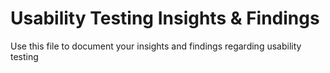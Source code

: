 # Usability Testing Insights & Findings

Use this file to document your insights and findings regarding usability testing
